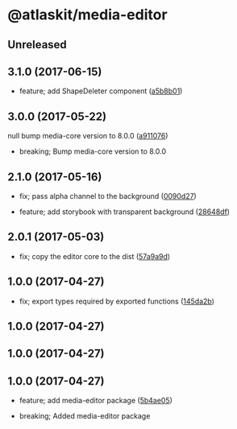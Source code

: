 # @atlaskit/media-editor

## Unreleased

## 3.1.0 (2017-06-15)


* feature; add ShapeDeleter component ([a5b8b01](https://bitbucket.org/atlassian/atlaskit/commits/a5b8b01))

## 3.0.0 (2017-05-22)


null bump media-core version to 8.0.0 ([a911076](https://bitbucket.org/atlassian/atlaskit/commits/a911076))


* breaking; Bump media-core version to 8.0.0

## 2.1.0 (2017-05-16)


* fix; pass alpha channel to the background ([0090d27](https://bitbucket.org/atlassian/atlaskit/commits/0090d27))


* feature; add storybook with transparent background ([28648df](https://bitbucket.org/atlassian/atlaskit/commits/28648df))

## 2.0.1 (2017-05-03)


* fix; copy the editor core to the dist ([57a9a9d](https://bitbucket.org/atlassian/atlaskit/commits/57a9a9d))

## 1.0.0 (2017-04-27)


* fix; export types required by exported functions ([145da2b](https://bitbucket.org/atlassian/atlaskit/commits/145da2b))

## 1.0.0 (2017-04-27)

## 1.0.0 (2017-04-27)

## 1.0.0 (2017-04-27)


* feature; add media-editor package ([5b4ae05](https://bitbucket.org/atlassian/atlaskit/commits/5b4ae05))


* breaking; Added media-editor package
